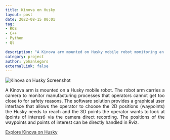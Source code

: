 ```yaml
---
title: Kinova on Husky
layout: post
date: 2022-08-15 00:01
tag: 
- ROS
- C++
- Python
- Qt

description: "A Kinova arm mounted on Husky mobile robot monitoring an UR10 robot arm"
category: project
author: yohanlegars
externalLink: false
---
```


![Kinova on Husky Screenshot](https://github.com/yohanlegars/husky_kinova/blob/master/cor_mdp_husky/images/husky_picture.png?raw=true)
<div style="text-align: justify">
<p>
A Kinova arm is mounted on a Husky mobile robot. The robot arm carries a camera to monitor manufacturing processes that operators cannot get too close to for safety reasons. The software solution provides a graphical user interface that allows the operator to choose the 2D positions (waypoints) the Husky needs to reach and the 3D points the operator wants to look at (points of interest) via the camera direct recording. The positions of the waypoints and points of interest can be directly handled in Rviz.
</p>
</div>

<!-- Game Engine [Kinova on Husky](https://ricardoeprodrigues.github.io/3Engine/) using OpenGL made for a Masters' class on *Computer Graphics for Games*.

Although developed for a class, I kept developing the software to help me learn how OpenGL works. It also helped me improve my C++ code, although a lot of my code is experimental. -->

<div class="buttons-container">
    <a class="button" href="https://github.com/yohanlegars/husky_kinova/" target="_blank" rel="noopener noreferrer">Explore Kinova on Husky</a>
</div>